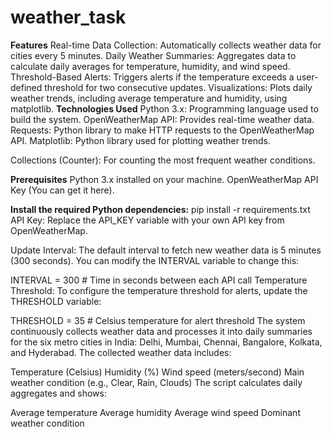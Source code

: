 # weather_task
**Features**
Real-time Data Collection: Automatically collects weather data for cities every 5 minutes.
Daily Weather Summaries: Aggregates data to calculate daily averages for temperature, humidity, and wind speed.
Threshold-Based Alerts: Triggers alerts if the temperature exceeds a user-defined threshold for two consecutive updates.
Visualizations: Plots daily weather trends, including average temperature and humidity, using matplotlib.
**Technologies Used**
Python 3.x: Programming language used to build the system.
OpenWeatherMap API: Provides real-time weather data.
Requests: Python library to make HTTP requests to the OpenWeatherMap API.
Matplotlib: Python library used for plotting weather trends.

Collections (Counter): For counting the most frequent weather conditions.

**Prerequisites**
Python 3.x installed on your machine.
OpenWeatherMap API Key (You can get it here).

**Install the required Python dependencies:**
pip install -r requirements.txt
API Key: Replace the API_KEY variable with your own API key from OpenWeatherMap.

Update Interval: The default interval to fetch new weather data is 5 minutes (300 seconds). You can modify the INTERVAL variable to change this:


INTERVAL = 300  # Time in seconds between each API call
Temperature Threshold: To configure the temperature threshold for alerts, update the THRESHOLD variable:

THRESHOLD = 35  # Celsius temperature for alert threshold
The system continuously collects weather data and processes it into daily summaries for the six metro cities in India: Delhi, Mumbai, Chennai, Bangalore, Kolkata, and Hyderabad. The collected weather data includes:

Temperature (Celsius)
Humidity (%)
Wind speed (meters/second)
Main weather condition (e.g., Clear, Rain, Clouds)
The script calculates daily aggregates and shows:

Average temperature
Average humidity
Average wind speed
Dominant weather condition
